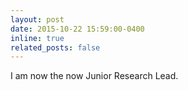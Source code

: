 ```yaml
---
layout: post
date: 2015-10-22 15:59:00-0400
inline: true
related_posts: false
---
```


I am now the now Junior Research Lead.

